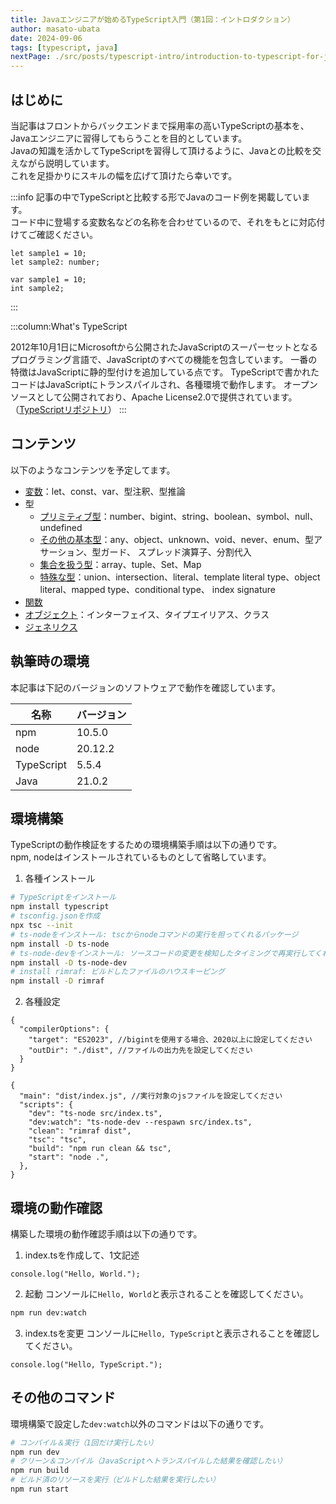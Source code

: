 ```yaml
---
title: Javaエンジニアが始めるTypeScript入門（第1回：イントロダクション）
author: masato-ubata
date: 2024-09-06
tags: [typescript, java]
nextPage: ./src/posts/typescript-intro/introduction-to-typescript-for-java-engineer_variable.md
---
```


## はじめに

当記事はフロントからバックエンドまで採用率の高いTypeScriptの基本を、Javaエンジニアに習得してもらうことを目的としています。  
Javaの知識を活かしてTypeScriptを習得して頂けるように、Javaとの比較を交えながら説明しています。  
これを足掛かりにスキルの幅を広げて頂けたら幸いです。  

:::info
記事の中でTypeScriptと比較する形でJavaのコード例を掲載しています。  
コード中に登場する変数名などの名称を合わせているので、それをもとに対応付けてご確認ください。

  ```TypeScript: TypeScript
  let sample1 = 10;
  let sample2: number;
  ```
  ```java: Javaではどうなるか
  var sample1 = 10;
  int sample2;
  ```
:::

:::column:What's TypeScript

2012年10月1日にMicrosoftから公開されたJavaScriptのスーパーセットとなるプログラミング言語で、JavaScriptのすべての機能を包含しています。
一番の特徴はJavaScriptに静的型付けを追加している点です。
TypeScriptで書かれたコードはJavaScriptにトランスパイルされ、各種環境で動作します。
オープンソースとして公開されており、Apache License2.0で提供されています。（[TypeScriptリポジトリ](https://github.com/microsoft/TypeScript)）
:::


## コンテンツ

以下のようなコンテンツを予定してます。

* [変数](/typescript-intro/introduction-to-typescript-for-java-engineer_variable)：let、const、var、型注釈、型推論
* 型
  * [プリミティブ型](/typescript-intro/introduction-to-typescript-for-java-engineer_primitive-type)：number、bigint、string、boolean、symbol、null、undefined
  * [その他の基本型](/typescript-intro/introduction-to-typescript-for-java-engineer_other-basic-type)：any、object、unknown、void、never、enum、型アサーション、型ガード、
  スプレッド演算子、分割代入
  * [集合を扱う型](/typescript-intro/introduction-to-typescript-for-java-engineer_collection-type)：array、tuple、Set、Map
  * [特殊な型](/typescript-intro/introduction-to-typescript-for-java-engineer_special-type)：union、intersection、literal、template literal type、object literal、mapped type、conditional type、
  index signature
* [関数](/typescript-intro/introduction-to-typescript-for-java-engineer_function)
* [オブジェクト](/typescript-intro/introduction-to-typescript-for-java-engineer_object)：インターフェイス、タイプエイリアス、クラス
* [ジェネリクス](/typescript-intro/introduction-to-typescript-for-java-engineer_generics)

## 執筆時の環境

本記事は下記のバージョンのソフトウェアで動作を確認しています。

|名称|バージョン|
|---|---|
|npm|10.5.0|
|node|20.12.2|
|TypeScript|5.5.4|
|Java|21.0.2|

## 環境構築

TypeScriptの動作検証をするための環境構築手順は以下の通りです。  
npm, nodeはインストールされているものとして省略しています。

1. 各種インストール
  ```sh
  # TypeScriptをインストール
  npm install typescript
  # tsconfig.jsonを作成
  npx tsc --init
  # ts-nodeをインストール: tscからnodeコマンドの実行を担ってくれるパッケージ
  npm install -D ts-node
  # ts-node-devをインストール: ソースコードの変更を検知したタイミングで再実行してくれるパッケージ
  npm install -D ts-node-dev
  # install rimraf: ビルドしたファイルのハウスキーピング
  npm install -D rimraf
  ```
2. 各種設定

```json: tsconfig.json
{
  "compilerOptions": {
    "target": "ES2023", //bigintを使用する場合、2020以上に設定してください
    "outDir": "./dist", //ファイルの出力先を設定してください
  }
}
```

```json: package.json
{
  "main": "dist/index.js", //実行対象のjsファイルを設定してください
  "scripts": {
    "dev": "ts-node src/index.ts",
    "dev:watch": "ts-node-dev --respawn src/index.ts",
    "clean": "rimraf dist",
    "tsc": "tsc",
    "build": "npm run clean && tsc", 
    "start": "node .",
  },
}
```

## 環境の動作確認

構築した環境の動作確認手順は以下の通りです。

1. index.tsを作成して、1文記述
  ```ts: index.ts
  console.log("Hello, World.");
  ```
2. 起動
  コンソールに`Hello, World`と表示されることを確認してください。
  ```sh
  npm run dev:watch
  ```
3. index.tsを変更
  コンソールに`Hello, TypeScript`と表示されることを確認してください。
  ```ts: index.ts
  console.log("Hello, TypeScript.");
  ```

## その他のコマンド

環境構築で設定した`dev:watch`以外のコマンドは以下の通りです。

```sh
# コンパイル＆実行（1回だけ実行したい）
npm run dev
# クリーン＆コンパイル（JavaScriptへトランスパイルした結果を確認したい）
npm run build
# ビルド済のリソースを実行（ビルドした結果を実行したい）
npm run start
```

